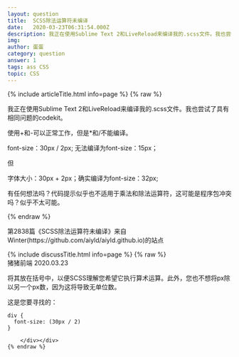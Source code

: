 ```yaml
---
layout: question
title:  SCSS除法运算符未编译
date:   2020-03-23T06:31:54.000Z
description: 我正在使用Sublime Text 2和LiveReload来编译我的.scss文件。我也尝试了具有相同问题的codekit。使用+和-可以正常工作，...
img: 
author: 蛋蛋
category: question
answer: 1
tags: ass CSS
topic: CSS
---
```

<div class="article-root">
  <div class="article">
    {% include articleTitle.html info=page %}
    {% raw %}
    <div class="article-content"><p><font style="vertical-align: inherit;"><font style="vertical-align: inherit;">我正在使用Sublime Text 2和LiveReload来编译我的.scss文件。</font><font style="vertical-align: inherit;">我也尝试了具有相同问题的codekit。</font></font></p>

<p><font style="vertical-align: inherit;"><font style="vertical-align: inherit;">使用+和-可以正常工作，但是*和/不能编译。</font></font></p>

<p><font style="vertical-align: inherit;"><font style="vertical-align: inherit;">font-size：30px / 2px; </font><font style="vertical-align: inherit;">无法编译为font-size：15px；</font></font></p>

<p><font style="vertical-align: inherit;"><font style="vertical-align: inherit;">但</font></font></p>

<p><font style="vertical-align: inherit;"><font style="vertical-align: inherit;">字体大小：30px + 2px；</font><font style="vertical-align: inherit;">确实编译为font-size：32px;</font></font></p>

<p><font style="vertical-align: inherit;"><font style="vertical-align: inherit;">有任何想法吗？</font><font style="vertical-align: inherit;">代码提示似乎也不适用于乘法和除法运算符，这可能是程序包冲突吗？</font><font style="vertical-align: inherit;">似乎不太可能。</font></font></p></div>
    {% endraw %}
  </div>
  <p class="winter_mark">第2838篇《SCSS除法运算符未编译》来自Winter(https://github.com/aiyld/aiyld.github.io)的站点</p>
  <div class="discuss-wrapper">
    {% include discussTitle.html info=page %}
    {% raw %}
    <div class="discuss-item">
        <div class="discuss-parent">
          <div class="discuss-meta">
            <span class="discuss-user">猪猪前端</span>
            <span class="discuss-time">2020.03.23</span>
          </div>
          <div class="discuss-comment"><p><font style="vertical-align: inherit;"><font style="vertical-align: inherit;">将其放在括号中，以便SCSS理解您希望它执行算术运算。</font><font style="vertical-align: inherit;">此外，您也不想将px除以另一个px数，因为这将导致无单位数。</font></font></p>

<p><font style="vertical-align: inherit;"><font style="vertical-align: inherit;">这是您要寻找的：</font></font></p>

<pre><code>div {<font></font>
  font-size: (30px / 2)<font></font>
}<font></font>
</code></pre></div>
        </div></div>
    {% endraw %}
  </div>
<div>
